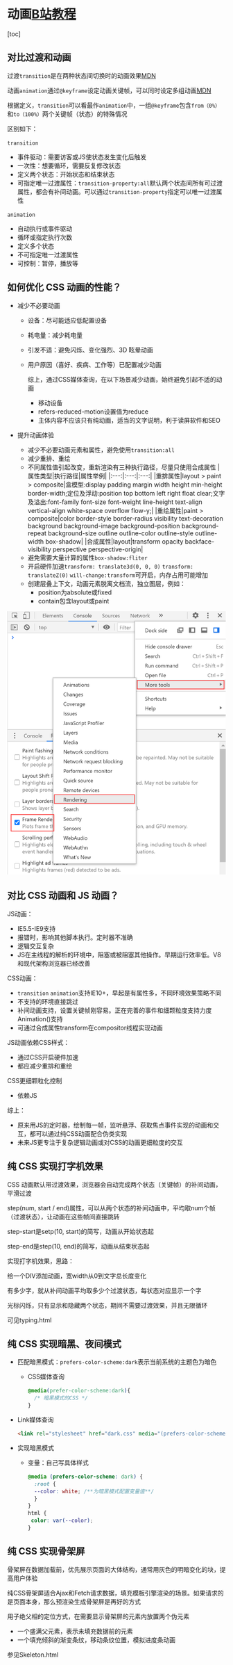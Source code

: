 # 动画[B站教程](https://www.bilibili.com/video/BV1uJ411T7NN?p=2)

[toc]

## 对比过渡和动画

过渡`transition`是在两种状态间切换时的动画效果[MDN](https://developer.mozilla.org/zh-CN/docs/Web/CSS/transition)

动画`animation`通过`@keyframe`设定动画关键帧，可以同时设定多组动画[MDN](https://developer.mozilla.org/zh-CN/docs/Web/CSS/animation)

根据定义，`transition`可以看最作`animation`中，一组`@keyframe`包含`from（0%）`和`to（100%）`两个关键帧（状态）的特殊情况

区别如下：

`transition`

- 事件驱动：需要访客或JS使状态发生变化后触发
- 一次性：想要循环，需要反复修改状态
- 定义两个状态：开始状态和结束状态
- 可指定唯一过渡属性：`transition-property:all`默认两个状态间所有可过渡属性，都会有补间动画。可以通过`transition-property`指定可以唯一过渡属性

`animation`

- 自动执行或事件驱动
- 循环或指定执行次数
- 定义多个状态
- 不可指定唯一过渡属性
- 可控制：暂停，播放等

## 如何优化 CSS 动画的性能？

- 减少不必要动画
  - 设备：尽可能适应低配置设备
  - 耗电量：减少耗电量
  - 引发不适：避免闪烁、变化强烈、3D 眩晕动画
  - 用户原因（喜好、疾病、工作等）已配置减少动画

    综上，通过CSS媒体查询，在以下场景减少动画，始终避免引起不适的动画

    - 移动设备
    - refers-reduced-motion设置值为reduce
    - 主体内容不应该只有纯动画，适当的文字说明，利于读屏软件和SEO

- 提升动画体验
  - 减少不必要动画元素和属性，避免使用`transition:all`
  - 减少重排、重绘
  - 不同属性值引起改变，重新渲染有三种执行路径，尽量只使用合成属性
    |属性类型|执行路径|属性举例|
    |:---:|:---:|:---:|
    |重排属性|layout > paint > composite|盒模型:display padding margin width height min-height border-width;</hr>定位及浮动:position top bottom left right float clear;</hr>文字及溢出:font-family font-size font-weight line-height text-align vertical-align white-space overflow flow-y;|
    |重绘属性|paint > composite|color border-style border-radius visibility text-decoration background background-image background-position background-repeat background-size outline outline-color outline-style outline-width box-shadow|
    |合成属性|layout|transform opacity backface-visibility perspective perspective-origin|
  - 避免需要大量计算的属性`box-shadow:fliter`
  - 开启硬件加速`transform: translate3d(0, 0, 0)` `transform: translateZ(0)` `will-change:transform`可开启，内存占用可能增加
  - 创建层叠上下文，动画元素脱离文档流，独立图层，例如：
    - position为absolute或fixed
    - contain包含layout或paint
  
![chrome FPS帧率显示工具](./img/帧率显示工具.png)

## 对比 CSS 动画和 JS 动画？

JS动画：

- IE5.5-IE9支持
- 报错时，影响其他脚本执行。定时器不准确
- 逻辑交互复杂
- JS在主线程的解析的环境中，阻塞或被阻塞其他操作。早期运行效率低。V8和现代架构浏览器已经改善

CSS动画：

- `transition` `animation`支持IE10+，早起是有属性多，不同环境效果策略不同
- 不支持的环境直接跳过
- 补间动画支持，设置关键帧刚容易。正在完善的事件和细颗粒度支持力度Animation()支持
- 可通过合成属性transform在compositor线程实现动画

JS动画依赖CSS样式：

- 通过CSS开启硬件加速
- 都应减少重排和重绘

CSS更细颗粒化控制

- 依赖JS

综上：

- 原来用JS的定时器，绘制每一帧，监听悬浮、获取焦点事件实现的动画和交互，都可以通过纯CSS动画配合伪类实现
- 未来JS更专注于复杂逻辑动画或对CSS的动画更细粒度的交互

## 纯 CSS 实现打字机效果

CSS 动画默认带过渡效果，浏览器会自动完成两个状态（关键帧）的补间动画，平滑过渡

step(num, start / end)属性，可以从两个状态的补间动画中，平均取num个帧（过渡状态），让动画在这些帧间直接跳转

step-start是setp(10, start)的简写，动画从开始状态起

step-end是step(10, end)的简写，动画从结束状态起

实现打字机效果，思路：

给一个DIV添加动画，宽width从0到文字总长度变化

有多少字，就从补间动画平均取多少个过渡状态，每状态对应显示一个字

光标闪烁，只有显示和隐藏两个状态，期间不需要过渡效果，并且无限循环

可见typing.html

## 纯 CSS 实现暗黑、夜间模式

- 匹配暗黑模式：`prefers-color-scheme:dark`表示当前系统的主题色为暗色
  - CSS媒体查询

    ```css
    @media(prefer-color-scheme:dark){
      /* 暗黑模式的CSS */
    }
    ```

- Link媒体查询

  ```html
  <link rel="stylesheet" href="dark.css" media="(prefers-color-scheme: dark)" />
  ```

- 实现暗黑模式
  - 变量：自己写具体样式

    ```css
    @media (prefers-color-scheme: dark) {
      :root {
      --color: white; /**为暗黑模式配置变量值**/
      }
    }
    html {
     color: var(--color);
    }
    ```

## 纯 CSS 实现骨架屏

骨架屏在数据加载前，优先展示页面的大体结构，通常用灰色的明暗变化的块，提高用户体验

纯CSS骨架屏适合Ajax和Fetch请求数据，填充模板引擎渲染的场景。如果请求的是页面本身，那么预渲染生成骨架屏是再好的方式

用子绝父相的定位方式，在需要显示骨架屏的元素内放置两个伪元素

- 一个盛满父元素，表示未填充数据前的元素
- 一个填充倾斜的渐变条纹，移动条纹位置，模拟进度条动画

参见Skeleton.html
